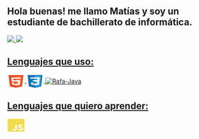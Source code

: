 ## Hola buenas! me llamo Matías y soy un estudiante de bachillerato de informática.

<div style="display: inline_block">
  
  <div>
  <a target = "_blank" href="https://github.com/matiasxD5">
  <img height="180em" src="https://github-readme-stats.vercel.app/api?username=matiasxD5&show_icons=true&theme=dark&include_all_commits=true&count_private=true"/>
  <img height="180em" src="https://github-readme-stats.vercel.app/api/top-langs/?username=matiasxD5&layout=compact&langs_count=3&theme=dark"/>
  </div>
    
  ## Lenguajes que uso:
  
 <div style="display: inline_block">
  <img align="center" alt="Rafa-HTML" height="30" width="40" src="https://raw.githubusercontent.com/devicons/devicon/master/icons/html5/html5-original.svg">
  <img align="center" alt="Rafa-CSS" height="30" width="40" src="https://raw.githubusercontent.com/devicons/devicon/master/icons/css3/css3-original.svg">
  <img align="center" alt="Rafa-Java" height="30" width="40" src="https://cdn.jsdelivr.net/gh/devicons/devicon/icons/java/java-original.svg">
</div>
  
  ## Lenguajes que quiero aprender:
  <div style="display: inline_block">
  <img align="center" alt="Rafa-Java-script" height="30" width="40" src="https://raw.githubusercontent.com/devicons/devicon/master/icons/javascript/javascript-plain.svg">
</div>
